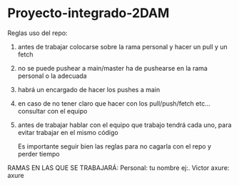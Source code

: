 # Proyecto-integrado-2DAM
Reglas uso del repo:
1. antes de trabajar colocarse sobre la rama personal y hacer un pull y un fetch
2. no se puede pushear a main/master ha de pushearse en la rama personal o la adecuada
3. habrá un encargado de hacer los pushes a main
4. en caso de no tener claro que hacer con los pull/push/fetch etc... consultar con el equipo
5. antes de trabajar hablar con el equipo que trabajo tendrá cada uno, para evitar trabajar en el mismo código




	Es importante seguir bien las reglas para no cagarla con el repo y perder tiempo

RAMAS EN LAS QUE SE TRABAJARÁ:
	Personal: tu nombre ej:. Victor
	axure: axure
